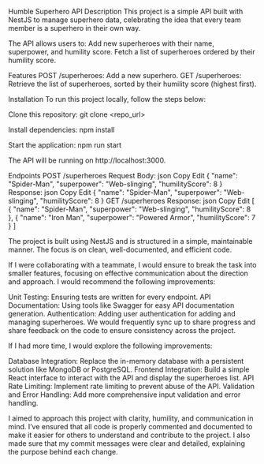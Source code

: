 Humble Superhero API
Description
This project is a simple API built with NestJS to manage superhero data, celebrating the idea that every team member is a superhero in their own way. 

The API allows users to:
Add new superheroes with their name, superpower, and humility score.
Fetch a list of superheroes ordered by their humility score.

Features
POST /superheroes: Add a new superhero.
GET /superheroes: Retrieve the list of superheroes, sorted by their humility score (highest first).

Installation
To run this project locally, follow the steps below:

Clone this repository:
git clone <repo_url>

Install dependencies:
npm install

Start the application:
npm run start

The API will be running on http://localhost:3000.

Endpoints
POST /superheroes
Request Body:
json
Copy
Edit
{
  "name": "Spider-Man",
  "superpower": "Web-slinging",
  "humilityScore": 8
}
Response:
json
Copy
Edit
{
  "name": "Spider-Man",
  "superpower": "Web-slinging",
  "humilityScore": 8
}
GET /superheroes
Response:
json
Copy
Edit
[
  {
    "name": "Spider-Man",
    "superpower": "Web-slinging",
    "humilityScore": 8
  },
  {
    "name": "Iron Man",
    "superpower": "Powered Armor",
    "humilityScore": 7
  }
]


The project is built using NestJS and is structured in a simple, maintainable manner. The focus is on clean, well-documented, and efficient code.

If I were collaborating with a teammate, I would ensure to break the task into smaller features, focusing on effective communication about the direction and approach. 
I would recommend the following improvements:

Unit Testing: Ensuring tests are written for every endpoint.
API Documentation: Using tools like Swagger for easy API documentation generation.
Authentication: Adding user authentication for adding and managing superheroes.
We would frequently sync up to share progress and share feedback on the code to ensure consistency across the project.

If I had more time, I would explore the following improvements:

Database Integration: Replace the in-memory database with a persistent solution like MongoDB or PostgreSQL.
Frontend Integration: Build a simple React interface to interact with the API and display the superheroes list.
API Rate Limiting: Implement rate limiting to prevent abuse of the API.
Validation and Error Handling: Add more comprehensive input validation and error handling.

I aimed to approach this project with clarity, humility, and communication in mind. 
I’ve ensured that all code is properly commented and documented to make it easier for others to understand and contribute to the project. 
I also made sure that my commit messages were clear and detailed, explaining the purpose behind each change.
